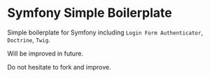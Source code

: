# Symfony Simple Boilerplate

Simple boilerplate for Symfony including `Login Form Authenticator`, `Doctrine`, `Twig`.

Will be improved in future.

Do not hesitate to fork and improve.